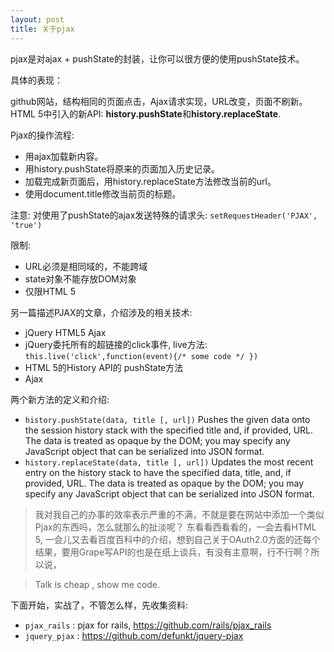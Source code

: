 ```yaml
---
layout: post
title: 关于pjax
---
```


pjax是对ajax + pushState的封装，让你可以很方便的使用pushState技术。

具体的表现：

github网站，结构相同的页面点击，Ajax请求实现，URL改变，页面不刷新。HTML 5中引入的新API: **history.pushState**和**history.replaceState**.

Pjax的操作流程: 

-  用ajax加载新内容。
-  用history.pushState将原来的页面加入历史记录。
-  加载完成新页面后，用history.replaceState方法修改当前的url。
-  使用document.title修改当前页的标题。

注意: 对使用了pushState的ajax发送特殊的请求头: `setRequestHeader('PJAX', 'true')`

限制:

-  URL必须是相同域的，不能跨域
-  state对象不能存放DOM对象
-  仅限HTML 5

另一篇描述PJAX的文章，介绍涉及的相关技术: 

- jQuery HTML5 Ajax
- jQuery委托所有的超链接的click事件,  live方法: `this.live('click',function(event){/* some code */ })`
- HTML 5的History API的 pushState方法
- Ajax

两个新方法的定义和介绍: 

- `history.pushState(data, title [, url])` 	Pushes the given data onto the session history stack with the specified title and, if provided, URL. The data is treated as opaque by the DOM; you may specify any JavaScript object that can be serialized into JSON format.
- `history.replaceState(data, title [, url])` 	Updates the most recent entry on the history stack to have the specified data, title, and, if provided, URL. The data is treated as opaque by the DOM; you may specify any JavaScript object that can be serialized into JSON format.

> 我对我自己的办事的效率表示严重的不满，不就是要在网站中添加一个类似Pjax的东西吗，怎么就那么的扯淡呢？ 东看看西看看的，一会去看HTML 5, 一会儿又去看百度百科中的介绍，想到自己关于OAuth2.0方面的还每个结果，要用Grape写API的也是在纸上谈兵，有没有主意啊，行不行啊？所以说，

> Talk is cheap , show me code.

下面开始，实战了，不管怎么样，先收集资料: 

- `pjax_rails` : pjax for rails,  <https://github.com/rails/pjax_rails>
- `jquery_pjax` : <https://github.com/defunkt/jquery-pjax>


